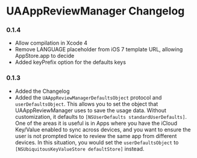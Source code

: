 # UAAppReviewManager Changelog

### 0.1.4
 - Allow compilation in Xcode 4
 - Remove LANGUAGE placeholder from iOS 7 template URL, allowing AppStore.app to decide
 - Added keyPrefix option for the defaults keys

### 0.1.3
 - Added the Changelog
 - Added the `UAAppReviewManagerDefaultsObject` protocol and `userDefaultsObject`. This allows you to set the object that UAAppReviewManager uses to save the usage data. Without customization, it defaults to `[NSUserDefaults standardUserDefaults]`. One of the areas it is useful is in Apps where you have the iCloud Key/Value enabled to sync across devices, and you want to ensure the user is not prompted twice to review the same app from different devices. In this situation, you would set the `userDefaultsObject` to `[NSUbiquitousKeyValueStore defaultStore]` instead.
